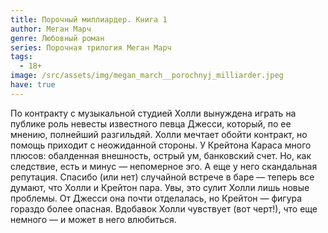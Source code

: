 ```yaml
---
title: Порочный миллиардер. Книга 1
author: Меган Марч
genre: Любовный роман
series: Порочная трилогия Меган Марч
tags:
  - 18+
image: /src/assets/img/megan_march__porochnyj_milliarder.jpeg
have: true
---
```

По контракту с музыкальной студией Холли вынуждена играть на публике роль невесты известного певца Джесси, который, по ее мнению, полнейший разгильдяй. Холли мечтает обойти контракт, но помощь приходит с неожиданной стороны. У Крейтона Караса много плюсов: обалденная внешность, острый ум, банковский счет. Но, как следствие, есть и минус — непомерное эго. А еще у него скандальная репутация. Спасибо (или нет) случайной встрече в баре — теперь все думают, что Холли и Крейтон пара. Увы, это сулит Холли лишь новые проблемы. От Джесси она почти отделалась, но Крейтон — фигура гораздо более опасная. Вдобавок Холли чувствует (вот черт!), что еще немного — и может в него влюбиться.
